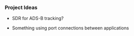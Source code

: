 ### Project Ideas 

- SDR for ADS-B tracking?

- Something using port connections between applications

